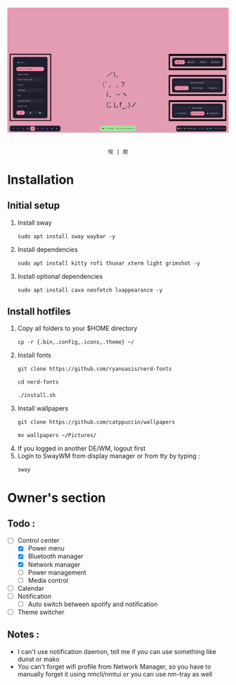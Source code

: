 <div align='center'>
    <br><img  src="images/screenshot.png"><br><br>

```
侘 | 寂
```

</div>

# Installation

## Initial setup
1. Install sway
   ```
   sudo apt install sway waybar -y
   ```
2. Install dependencies
   ```
   sudo apt install kitty rofi thunar xterm light grimshot -y 
   ```
3. Install optional dependencies
   ```
   sudo apt install cava neofetch lxappearance -y
   ```

## Install hotfiles
1. Copy all folders to your $HOME directory
   ```
   cp -r {.bin,.config,.icons,.theme} ~/
   ```
2. Install fonts
   ```
   git clone https://github.com/ryanoasis/nerd-fonts
   ```
   ```
   cd nerd-fonts
   ```
   ```
   ./install.sh
   ```
3. Install wallpapers
   ```
   git clone https://github.com/catppuccin/wallpapers
   ```
   ```
   mv wallpapers ~/Pictures/
   ```
4. If you logged in another DE/WM, logout first
5. Login to SwayWM from display manager or from tty by typing :
   ```
   sway
   ```

# Owner's section
## Todo :
- [ ] Control center
  - [x] Power menu
  - [x] Bluetooth manager
  - [x] Network manager
  - [ ] Power management
  - [ ] Media control
- [ ] Calendar
- [ ] Notification
  - [ ] Auto switch between spotify and notification
- [ ] Theme switcher

## Notes :
- I can't use notification daemon, tell me if you can use something like dunst or mako
- You can't forget wifi profile from Network Manager, so you have to manually forget it using nmcli/nmtui or you can use nm-tray as well